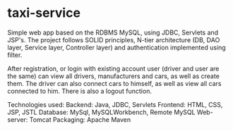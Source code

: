 # taxi-service
Simple web app based on the RDBMS MySQL, using JDBC, Servlets and JSP's. The project follows SOLID principles, N-tier architecture (DB, DAO layer, Service layer, Controller layer) and authentication implemented using filter.

After registration, or login with existing account user (driver and user are the same) can view all drivers, manufacturers and cars, as well as create them. The driver can also connect cars to himself, as well as view all cars connected to him. There is also a logout function.

Technologies used:
Backend: Java, JDBC, Servlets
Frontend: HTML, CSS, JSP, JSTL
Database: MySql, MySQLWorkbench, Remote MySQL
Web-server: Tomcat
Packaging: Apache Maven
